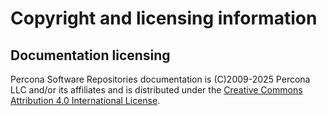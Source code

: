 # Copyright and licensing information

## Documentation licensing

Percona Software Repositories documentation is (C)2009-2025 Percona LLC and/or its affiliates and is distributed under the [Creative Commons Attribution 4.0 International License](https://creativecommons.org/licenses/by/4.0/).
